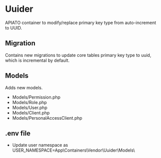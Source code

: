 # Uuider

APIATO container to modify/replace primary key type from auto-increment to UUID.

## Migration
Contains new migrations to update core tables primary key type to uuid, which is incremental by default.

## Models
Adds new models.

- Models/Permission.php
- Models/Role.php
- Models/User.php
- Models/Client.php
- Models/PersonalAccessClient.php

## .env file
- Update user namespace as USER_NAMESPACE=App\Containers\Vendor\Uuider\Models\
